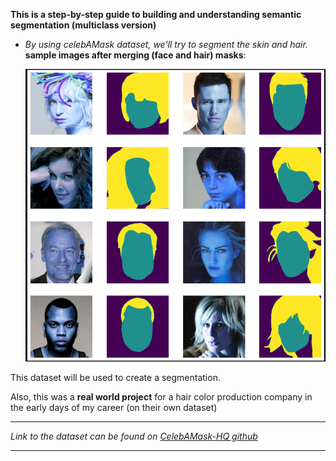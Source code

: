 **This is a step-by-step guide to building and understanding semantic segmentation (multiclass version)**

- _By using celebAMask dataset, we'll try to segment the skin and hair._  
  **sample images after merging (face and hair) masks**:

  <img src="./images/2022-09-20_14-06.png" alt="samples" style="width:500px;"/>

This dataset will be used to create a segmentation.

Also, this was a **real world project** for a hair color production company in the early days of my career (on their own dataset)

---

_Link to the dataset can be found on [CelebAMask-HQ github](https://github.com/switchablenorms/CelebAMask-HQ)_

---

